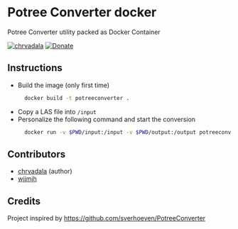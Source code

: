 # Potree Converter docker

Potree Converter utility packed as Docker Container

[![chrvadala](https://img.shields.io/badge/website-chrvadala-orange.svg)](https://chrvadala.github.io)
[![Donate](https://img.shields.io/badge/donate-PayPal-green.svg)](https://www.paypal.me/chrvadala/25)

## Instructions
- Build the image (only first time) 
  ```sh
    docker build -t potreeconverter .
  ```
- Copy a LAS file into `/input`
- Personalize the following command and start the conversion 
  ```sh
    docker run -v $PWD/input:/input -v $PWD/output:/output potreeconverter PotreeConverter /input/perugia.las -p perugia -o /output/perugia
  ```

## Contributors
- [chrvadala](https://github.com/chrvadala) (author)
- [wjjmjh](https://github.com/wjjmjh)

## Credits
Project inspired by https://github.com/sverhoeven/PotreeConverter